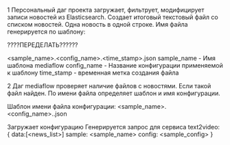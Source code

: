 1 Персональный даг проекта загружает, фильтрует, модифицирует записи новостей из Elasticsearch.
Создает итоговый текстовый файл со списком новостей. Одна новость в одной строке.
Имя файла генерируется по шаблону:

????ПЕРЕДЕЛАТЬ??????

<sample_name>.<config_name>.<time_stamp>.json
sample_name - Имя шаблона mediaflow
config_name - Название конфигурации применяемой к шаблону
time_stamp - временная метка создания файла

2 Даг mediaflow проверяет наличие файлов с новостями.
Если такой файл найден.
По имени файла определяет шаблон и имя конфигурации.

Шаблон имени файла конфигурации:
<sample_name>.<config_name>.<id>.json

Загружает конфигурацию
 Генерируется запрос для сервиса text2video:
{
    data:[<news_list>]
    sample: <sample_name>
    config: <sample_config>
}
